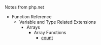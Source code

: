 Notes from php.net

- Function Reference
    - Variable and Type Related Extensions
        - Arrays
            - Array Functions
                - [count](FuncationReference/VariableAndTypeRelatedExtensions/Arrays/ArrayFunctions/count.md)